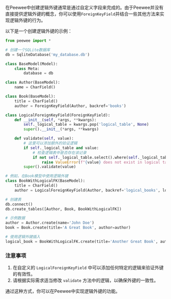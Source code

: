 

在Peewee中创建逻辑外键通常是通过自定义字段来完成的。由于Peewee并没有直接提供逻辑外键的概念，你可以使用`ForeignKeyField`并结合一些其他方法来实现逻辑外键的行为。

以下是一个创建逻辑外键的示例：

```python
from peewee import *  

# 创建一个SQLite数据库  
db = SqliteDatabase('my_database.db')  

class BaseModel(Model):  
    class Meta:  
        database = db  

class Author(BaseModel):  
    name = CharField()  

class Book(BaseModel):  
    title = CharField()  
    author = ForeignKeyField(Author, backref='books')  

class LogicalForeignKeyField(ForeignKeyField):  
    def __init__(self, *args, **kwargs):  
        self._logical_table = kwargs.pop('logical_table', None)  
        super().__init__(*args, **kwargs)  

    def validate(self, value):  
        # 这里可以添加额外的验证逻辑  
        if self._logical_table and value:  
            # 检查逻辑表中是否存在该记录  
            if not self._logical_table.select().where(self._logical_table.id == value).exists():  
                raise ValueError(f"{value} does not exist in logical table")  
        super().validate(value)  

# 例如，在Book模型中使用逻辑外键  
class BookWithLogicalFK(BaseModel):  
    title = CharField()  
    author = LogicalForeignKeyField(Author, backref='logical_books', logical_table=Author)  

# 创建表  
db.connect()  
db.create_tables([Author, Book, BookWithLogicalFK])  

# 示例数据  
author = Author.create(name='John Doe')  
book = Book.create(title='A Great Book', author=author)  

# 使用逻辑外键插入  
logical_book = BookWithLogicalFK.create(title='Another Great Book', author=author.id)
```

### 注意事项

1. 在自定义的 `LogicalForeignKeyField` 中可以添加任何特定的逻辑来验证外键的有效性。
2. 请根据实际需求适当修改 `validate` 方法中的逻辑，以确保外键的一致性。

通过这种方式，你可以在Peewee中实现逻辑外键的功能。